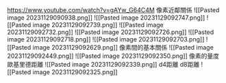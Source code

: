 https://www.youtube.com/watch?v=gAYw_G64C4M
像素近鄰關係
![[Pasted image 20231129090938.png]]
![[Pasted image 20231129092747.png]]
![[Pasted image 20231129092739.png]]
![[Pasted image 20231129092732.png]]
![[Pasted image 20231129092726.png]]
![[Pasted image 20231129092718.png]]
![[Pasted image 20231129092703.png]]
![[Pasted image 20231129092629.png]]
像素間的基本關係
![[Pasted image 20231129092449.png]]
![[Pasted image 20231129092350.png]]
像素的量度
歐基里德距離
![[Pasted image 20231129092339.png]]
d4距離
d8距離
![[Pasted image 20231129092325.png]]